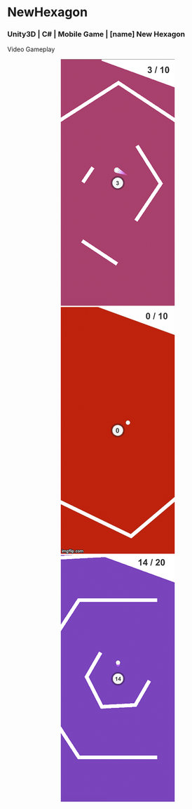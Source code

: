 # NewHexagon
### Unity3D | C# | Mobile Game | [name] New Hexagon
Video Gameplay

<p align="center">
<img src="img_newhexagon_1.png"/>
<img src="demo_newhexagon.gif"/>
<img src="img_newhexagon_2.png"/>
</p>
